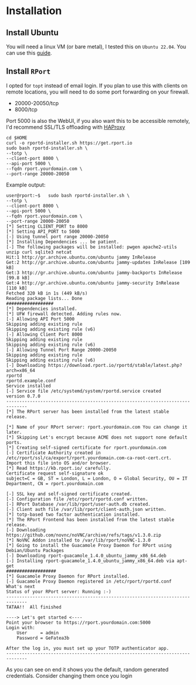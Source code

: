 # Installation

## Install Ubuntu

You will need a linux VM (or bare metal), I tested this on `Ubuntu 22.04`.
You can use this [guide](../../virtualization/1-xcp-ng/2-install-ubuntu-vm.md).

## Install `RPort`

I opted for `topt` instead of email login.
If you plan to use this with clients on remote locations,
you will need to do some port forwarding on your firewall.

- 20000-20050/tcp
- 8000/tcp

Port 5000 is also the WebUI, if you also want this to be accessible remotely,
I'd recommend SSL/TLS offloading with [HAProxy](../../networking/1-pfsense/10-haproxy/4-ssl-tls-offloading.md)

```shell
cd $HOME
curl -o rportd-installer.sh https://get.rport.io
sudo bash rportd-installer.sh \
--totp \
--client-port 8000 \
--api-port 5000 \
--fqdn rport.yourdomain.com \
--port-range 20000-20050
```

Example output:

```shell
user@rport:~$   sudo bash rportd-installer.sh \
--totp \
--client-port 8000 \
--api-port 5000 \
--fqdn rport.yourdomain.com \
--port-range 20000-20050
[*] Setting CLIENT_PORT to 8000
[*] Setting API_PORT to 5000
[-] Using tunnel port range 20000-20050
[*] Installing Dependencies ... be patient.
[-] The following packages will be installed: pwgen apache2-utils unzip curl sqlite3 netcat
Hit:1 http://gr.archive.ubuntu.com/ubuntu jammy InRelease
Get:2 http://gr.archive.ubuntu.com/ubuntu jammy-updates InRelease [109 kB]
Get:3 http://gr.archive.ubuntu.com/ubuntu jammy-backports InRelease [99.8 kB]
Get:4 http://gr.archive.ubuntu.com/ubuntu jammy-security InRelease [110 kB]
Fetched 320 kB in 1s (449 kB/s)
Reading package lists... Done
##################
[*] Dependencies installed.
[*] UFW firewall detected. Adding rules now.
[-] Allowing API Port 5000
Skipping adding existing rule
Skipping adding existing rule (v6)
[-] Allowing Client Port 8000
Skipping adding existing rule
Skipping adding existing rule (v6)
[-] Allowing Tunnel Port Range 20000-20050
Skipping adding existing rule
Skipping adding existing rule (v6)
[-] Downloading https://download.rport.io/rportd/stable/latest.php?arch=x86_64
rportd
rportd.example.conf
Service installed
[-] Service file /etc/systemd/system/rportd.service created
version 0.7.0
------------------------------------------------------------------------------
[*] The RPort server has been installed from the latest stable release.

[*] Name of your RPort server: rport.yourdomain.com You can change it later.
[*] Skipping Let's encrypt because ACME does not support none default ports.
[*] Creating self-signed certificate for rport.yourdomain.com
[-] Certificate Authority created in /etc/rport/ssl/ca/export/rport.yourdomain.com-ca-root-cert.crt.
Import this file into OS and/or browser.
[*] Read https://kb.rport.io/ carefully.
Certificate request self-signature ok
subject=C = GB, ST = London, L = London, O = Global Security, OU = IT Department, CN = rport.yourdomain.com

[-] SSL key and self-signed certificate created.
[-] Configuration file /etc/rport/rportd.conf written.
[-] RPort Database /var/lib/rport/user-auth.db created.
[-] Client auth file /var/lib/rport/client-auth.json written.
[*] totp-based two factor authentication installed.
[*] The RPort Frontend has been installed from the latest stable release.
[-] Downloading https://github.com/novnc/noVNC/archive/refs/tags/v1.3.0.zip
[*] NoVNC Addon installed to /var/lib/rport/noVNC-1.3.0
[*] Going to install the Guacamole Proxy Daemon for RPort using Debian/Ubuntu Packages
[-] Downloading rport-guacamole_1.4.0_ubuntu_jammy_x86_64.deb
[-] Installing rport-guacamole_1.4.0_ubuntu_jammy_x86_64.deb via apt-get
###################
[*] Guacamole Proxy Daemon for RPort installed.
[-] Guacamole Proxy Daemon registered in /etc/rport/rportd.conf
What's next
Status of your RPort server: Running :-)
------------------------------------------------------------------------------
TATAA!!  All finished

----> Let's get started <----
Point your browser to https://rport.yourdomain.com:5000
Login with:
    User     = admin
    Password = GeFatea3b

After the log in, you must set up your TOTP authenticator app.
------------------------------------------------------------------------------
```

As you can see on end it shows you the default, random generated credentials.
Consider changing them once you login
